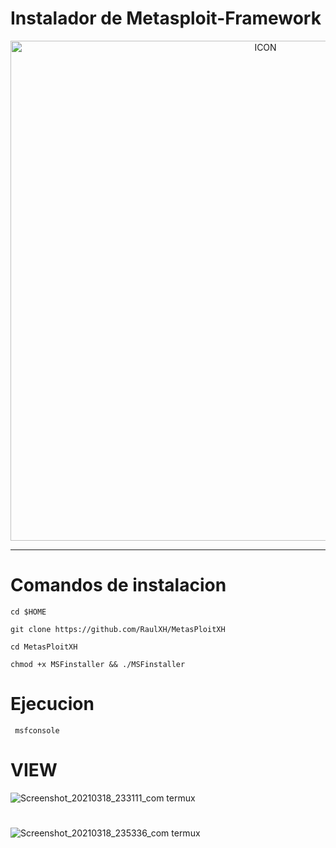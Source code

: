 # Instalador de Metasploit-Framework
<p align="center"><img src="https://www.diegomacedo.com.br/wp-content/uploads/2016/09/Metasploit-msf.png" alt="ICON" align="center" border="0" width="800" height="auto"></p>
<hr>


# Comandos de instalacion
```
cd $HOME

git clone https://github.com/RaulXH/MetasPloitXH

cd MetasPloitXH

chmod +x MSFinstaller && ./MSFinstaller

```

# Ejecucion
```
 msfconsole

```
# VIEW 

![Screenshot_20210318_233111_com termux](https://user-images.githubusercontent.com/77165035/111732970-bfaef500-8844-11eb-9339-ed18258ae026.jpg)
#
![Screenshot_20210318_235336_com termux](https://user-images.githubusercontent.com/77165035/111733138-38ae4c80-8845-11eb-9c12-40f8bec6c367.jpg)
